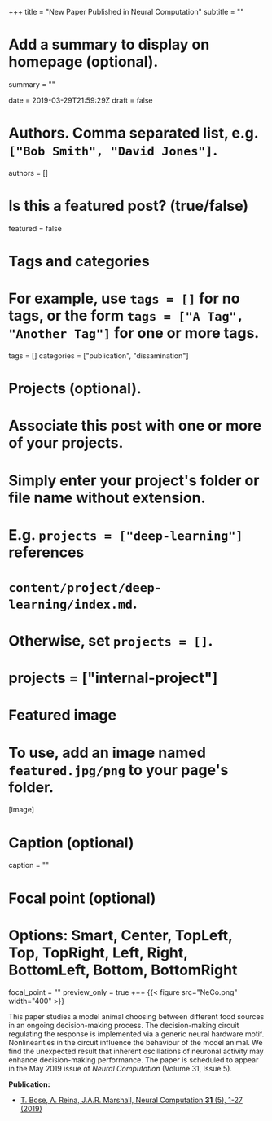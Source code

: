 +++
title = "New Paper Published in Neural Computation"
subtitle = ""

# Add a summary to display on homepage (optional).
summary = ""

date = 2019-03-29T21:59:29Z
draft = false

# Authors. Comma separated list, e.g. `["Bob Smith", "David Jones"]`.
authors = []

# Is this a featured post? (true/false)
featured = false

# Tags and categories
# For example, use `tags = []` for no tags, or the form `tags = ["A Tag", "Another Tag"]` for one or more tags.
tags = []
categories = ["publication", "dissamination"]

# Projects (optional).
#   Associate this post with one or more of your projects.
#   Simply enter your project's folder or file name without extension.
#   E.g. `projects = ["deep-learning"]` references 
#   `content/project/deep-learning/index.md`.
#   Otherwise, set `projects = []`.
# projects = ["internal-project"]

# Featured image
# To use, add an image named `featured.jpg/png` to your page's folder. 
[image]
  # Caption (optional)
  caption = ""

  # Focal point (optional)
  # Options: Smart, Center, TopLeft, Top, TopRight, Left, Right, BottomLeft, Bottom, BottomRight
  focal_point = ""
  preview_only = true
+++
{{< figure src="NeCo.png" width="400" >}}

This paper studies a model animal choosing between different food sources in an ongoing decision-making process. The decision-making circuit regulating the response is implemented via a generic neural hardware motif. Nonlinearities in the circuit influence the behaviour of the model animal. We find the unexpected result that inherent oscillations of neuronal activity may enhance decision-making performance.  The paper is scheduled to appear in the May 2019 issue of *Neural Computation* (Volume 31, Issue 5).

**Publication:**

- [T. Bose, A. Reina, J.A.R. Marshall, Neural Computation **31** (5), 1-27 (2019)](/publication/inhibition-and-excitation-shape-activity-selection/)
